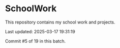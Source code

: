 # SchoolWork

This repository contains my school work and projects.

Last updated: 2025-03-17 19:31:19

Commit #5 of 19 in this batch.